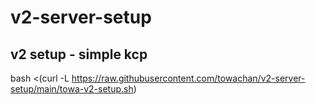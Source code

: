 # v2-server-setup

## v2 setup - simple kcp
bash <(curl -L https://raw.githubusercontent.com/towachan/v2-server-setup/main/towa-v2-setup.sh)